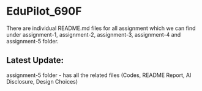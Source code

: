 # EduPilot_690F

There are individual README.md files for all assignment which we can find under assignment-1, assignment-2, assignment-3, assignment-4 and assignment-5 folder.



## Latest Update:
assignment-5 folder - has all the related files (Codes, README Report, AI Disclosure, Design Choices)
